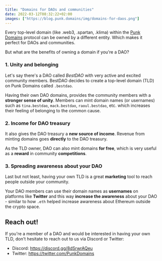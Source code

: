 ```yaml
---
title: "Domains for DAOs and communities"
date: 2022-03-12T08:32:22+02:00
images: ["https://blog.punk.domains/img/domains-for-daos.png"]
---
```


Every top-level domain (like .web3, .spartan, .klima) within the [Punk Domains](https://punk.domains) protocol can be owned by a different entity. Which makes it perfect for DAOs and communities.

But what are the benefits of owning a domain if you're a DAO? 

### 1. Unity and belonging

Let's say there's a DAO called *BestDAO* with very active and excited community members. BestDAO decides to create a top-level domain (TLD) on Punk Domains called `.bestdao`.

Having their own DAO domains, provides the community members with a **stronger sense of unity**. Members can mint domain names (or usernames) such as `tina.bestdao`, `mack.bestdao`, `raoul.bestdao`, etc. which increases their feeling of belonging to the common cause.

### 2. Income for DAO treasury 

It also gives the DAO treasury a **new source of income**. Revenue from minting domains goes **directly** to the DAO treasury.

As the TLD owner, DAO can also mint domains **for free**, which is very useful as a **reward** in community **competitions**.

### 3. Spreading awareness about your DAO

Last but not least, having your own TLD is a great **marketing** tool to reach people outside your community. 

Your DAO members can use their domain names as **usernames** on platforms like **Twitter** and this way **increase the awareness** about your DAO - similar to how `.eth` helped increase awareness about Ethereum outside the crypto space.

## Reach out!

If you're a member of a DAO and would be interested in having your own TLD, don't hesitate to reach out to us via Discord or Twitter:

- Discord: https://discord.gg/8dSrwrAQeu 
- Twitter: https://twitter.com/PunkDomains 